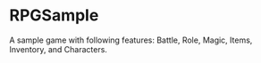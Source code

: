 # RPGSample

A sample game with following features: Battle, Role, Magic, Items, Inventory, and Characters.
